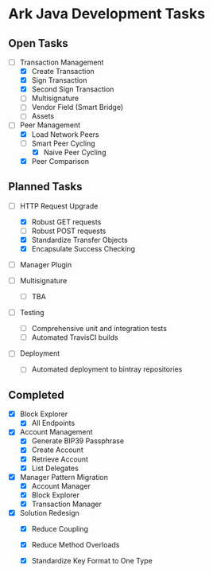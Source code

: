 # Ark Java Development Tasks

## Open Tasks

- [ ] Transaction Management
    - [x] Create Transaction
    - [x] Sign Transaction
    - [x] Second Sign Transaction
    - [ ] Multisignature
    - [ ] Vendor Field (Smart Bridge)
    - [ ] Assets 
    
- [ ] Peer Management
    - [x] Load Network Peers
    - [ ] Smart Peer Cycling
        - [x] Naive Peer Cycling
    - [x] Peer Comparison

## Planned Tasks

- [ ] HTTP Request Upgrade
    - [x] Robust GET requests
    - [ ] Robust POST requests
    - [x] Standardize Transfer Objects
    - [x] Encapsulate Success Checking

- [ ] Manager Plugin

- [ ] Multisignature
    - [ ] TBA
    
- [ ] Testing
    - [ ] Comprehensive unit and integration tests
    - [ ] Automated TravisCI builds
    
- [ ] Deployment
    - [ ] Automated deployment to bintray repositories

## Completed

- [x] Block Explorer
    - [x] All Endpoints
    
- [x] Account Management 
    - [x] Generate BIP39 Passphrase
    - [x] Create Account
    - [x] Retrieve Account
    - [x] List Delegates
    
- [x] Manager Pattern Migration
    - [x] Account Manager
    - [x] Block Explorer
    - [x] Transaction Manager
    
- [x] Solution Redesign
    - [x] Reduce Coupling
    - [x] Reduce Method Overloads
    - [x] Standardize Key Format to One Type
    